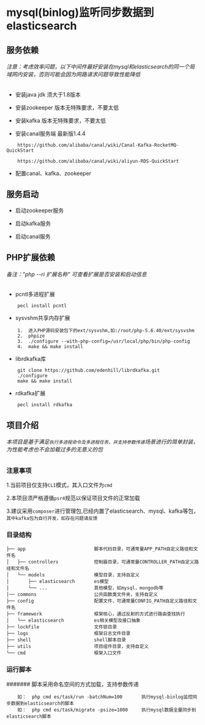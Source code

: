 # mysql(binlog)监听同步数据到elasticsearch

## 服务依赖



###### 注意：考虑效率问题，以下中间件最好安装在mysql和elasticsearch的同一个局域网内安装，否则可能会因为网路请求问题导致性能降低

* 安装java jdk 须大于1.8版本

* 安装zookeeper   版本无特殊要求，不要太低

* 安装kafka		版本无特殊要求，不要太低

* 安装canal服务端	最新版1.4.4
```
    https://github.com/alibaba/canal/wiki/Canal-Kafka-RocketMQ-QuickStart

    https://github.com/alibaba/canal/wiki/aliyun-RDS-QuickStart
```

* 配置canal、kafka、zookeeper


## 服务启动

* 启动zookeeper服务

* 启动kafka服务

* 启动canal服务



## PHP扩展依赖

###### 备注：”php --ri 扩展名称“ 可查看扩展是否安装和启动信息

* pcntl多进程扩展
```
    pecl install pcntl
 ```
	
* sysvshm共享内存扩展
```
    1.  进入PHP源码安装包下的ext/sysvshm,如:/root/php-5.6.40/ext/sysvshm
    2.  phpize
    3.  ./configure --with-php-config=/usr/local/php/bin/php-config
    4.  make && make install
 ```
	
* librdkafka库
```
    git clone https://github.com/edenhill/librdkafka.git
    ./configure
    make && make install
 ```
	
* rdkafka扩展
```
    pecl install rdkafka
 ```


## 项目介绍


###### 本项目是基于满足`执行多进程命令及多进程任务，并支持参数传递`场景进行的简单封装，为性能考虑也不会加载过多的无意义的包



### 注意事项
1.当前项目仅支持`CLI`模式，其入口文件为`cmd`

2.本项目须严格遵循`psr4`规范以保证项目文件的正常加载

3.建议采用`composer`进行管理包,已经内置了elasticsearch、mysql、kafka等包，`其中kafka包为自行开发，如存在问题请反馈`



### 目录结构

    ├── app                         脚本代码目录，可通常量APP_PATH自定义路径和文件名
    │   ├── controllers             控制器目录，可通常量CONTROLLER_PATH自定义路径和文件名
    │   └── models                  模型目录，支持自定义
    │       ├── elasticsearch       es模型
    │       └── ...                 其他模型，如mysql，mongodb等
    │── commons                     公共函数类文件夹，支持自定义
    ├── config                      配置文件，可通常量CONFIG_PATH自定义路径和文件名
    ├── framework                   框架核心，通过反射的方式进行路由查找执行
    │   └── elasticsearch           es相关模型及接口抽象
    ├── lockFile                    文件锁目录
    ├── logs                        框架日志文件目录
    ├── shell                       shell脚本目录
    ├── utils                       项目组件目录，支持自定义
    └── cmd                         框架入口文件



### 运行脚本

####### 脚本采用命名空间的方式加载，支持参数传递

```
    如：  php cmd es/task/run -batchNum=100       执行mysql-binlog监控同步数据到elasticsearch的脚本
    如：  php cmd es/task/migrate -psize=1000     执行mysql数据全量同步到elasticsearch脚本
```